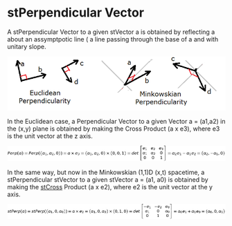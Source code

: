 # stPerpendicular Vector

A stPerpendicular Vector to a given stVector a is obtained by reflecting a about an assymptpotic line ( a line passing through the base of a and with unitary slope.

![stPerpencicular](https://github.com/probaxeoxebra/probaMinkoski/blob/master/Interese/Images/PerpendVectors_Eucl_Mink.png "Euclidean vs. Minkowskian Perpendicularity")

In the Euclidean case, a Perpendicular Vector to a given Vector a = (a1,a2) in the (x,y) plane is obtained by making the Cross Product (a x e3), where e3 is the unit vector at the z axis.

![EuclideanPerpendicular](https://github.com/probaxeoxebra/probaMinkoski/blob/master/Interese/Images/PerpendicularVector.jpg "Algebraic formulation for the Perependicular to a given Vector")

In the same way, but now in the Minkowskian (1,1)D (x,t) spacetime, a stPerpendicular stVector to a given stVector a = (a1, a0) is obtained by making the [stCross](https://github.com/probaxeoxebra/probaMinkoski/blob/master/Explicacions/CrossProduct.md) Product (a x e2), where e2 is the unit vector at the y axis.

![MinkowskianPerpendicular](https://github.com/probaxeoxebra/probaMinkoski/blob/master/Interese/Images/stPerpendicularVector.jpg "Algebraic formulation for the stPerependicular to a given Vector")
